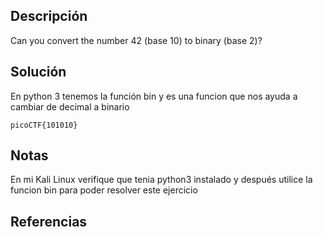 
## Descripción
Can you convert the number 42 (base 10) to binary (base 2)?
## Solución
En python 3 tenemos la función bin y es una funcion que nos ayuda a cambiar de decimal a binario

`picoCTF{101010}`
## Notas
En mi Kali Linux verifique que tenia python3 instalado y después utilice la funcion bin para poder resolver este ejercicio
## Referencias